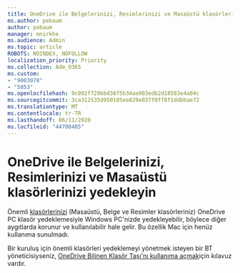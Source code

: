 ```yaml
---
title: OneDrive ile Belgelerinizi, Resimlerinizi ve Masaüstü klasörlerinizi yedekleyin
ms.author: pebaum
author: pebaum
manager: mnirkhe
ms.audience: Admin
ms.topic: article
ROBOTS: NOINDEX, NOFOLLOW
localization_priority: Priority
ms.collection: Adm_O365
ms.custom:
- "9003078"
- "5853"
ms.openlocfilehash: 9c092f729bbd36f5b34aa983edb2d18583e4a04c
ms.sourcegitcommit: 3ca312535d950105ee829e037f0ff8f1ddbbae72
ms.translationtype: MT
ms.contentlocale: tr-TR
ms.lasthandoff: 06/11/2020
ms.locfileid: "44708485"
---
```

# <a name="back-up-your-documents-pictures-and-desktop-folders-with-onedrive"></a>OneDrive ile Belgelerinizi, Resimlerinizi ve Masaüstü klasörlerinizi yedekleyin

Önemli [klasörlerinizi](https://support.office.com/article/d61a7930-a6fb-4b95-b28a-6552e77c3057) (Masaüstü, Belge ve Resimler klasörleriniz) OneDrive PC klasör yedeklemesiyle Windows PC'nizde yedekleyebilir, böylece diğer aygıtlarda korunur ve kullanılabilir hale gelir. Bu özellik Mac için henüz kullanıma sunulmadı.  

Bir kuruluş için önemli klasörleri yedeklemeyi yönetmek isteyen bir BT yöneticisiyseniz, [OneDrive Bilinen Klasör Taşı'nı kullanıma açmak](https://docs.microsoft.com/onedrive/redirect-known-folders)için kılavuz vardır.

